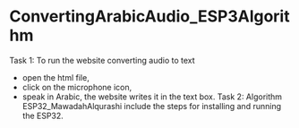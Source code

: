 # ConvertingArabicAudio_ESP3Algorithm
Task 1:
To run the website converting audio to text 
- open the html file,
-  click on the microphone icon, 
-  speak in Arabic, 
the website writes it in the text box.
Task 2:
Algorithm ESP32_MawadahAlqurashi
include the steps for installing and running the ESP32.
